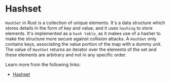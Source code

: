 # Hashset

`HashSet` in Rust is a collection of unique elements. It's a data structure which stores details in the form of key and value, and it uses `hashing` to store elements. It's implemented as a `hash table`, as it makes use of a hasher to make the structure more secure against collision attacks. A `HashSet` only contains keys, associating the value portion of the map with a dummy unit. The value of `HashSet` returns an iterator over the elements of the set and these elements are arbitrary and not in any specific order.

Learn more from the following links:

- [Hashset](https://doc.rust-lang.org/rust-by-example/std/hash/hashset.html)